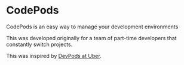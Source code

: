# CodePods

CodePods is an easy way to manage your development environments

This was developed originally for a team of part-time developers that constantly switch projects.

This was inspired by [DevPods at Uber](https://www.uber.com/blog/devpod-improving-developer-productivity-at-uber/). 